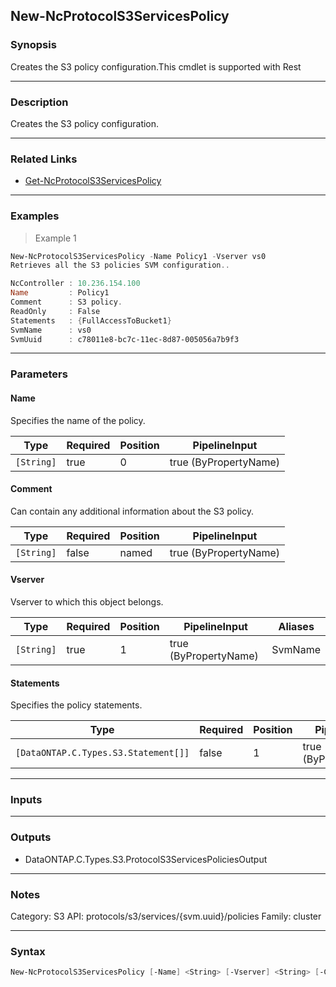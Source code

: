 New-NcProtocolS3ServicesPolicy
------------------------------

### Synopsis
Creates the S3 policy configuration.This cmdlet is supported with Rest

---

### Description

Creates the S3 policy configuration.

---

### Related Links
* [Get-NcProtocolS3ServicesPolicy](Get-NcProtocolS3ServicesPolicy)

---

### Examples
> Example 1

```PowerShell
New-NcProtocolS3ServicesPolicy -Name Policy1 -Vserver vs0
Retrieves all the S3 policies SVM configuration..

NcController : 10.236.154.100
Name         : Policy1
Comment      : S3 policy.
ReadOnly     : False
Statements   : {FullAccessToBucket1}
SvmName      : vs0
SvmUuid      : c78011e8-bc7c-11ec-8d87-005056a7b9f3

```

---

### Parameters
#### **Name**
Specifies the name of the policy.

|Type      |Required|Position|PipelineInput        |
|----------|--------|--------|---------------------|
|`[String]`|true    |0       |true (ByPropertyName)|

#### **Comment**
Can contain any additional information about the S3 policy.

|Type      |Required|Position|PipelineInput        |
|----------|--------|--------|---------------------|
|`[String]`|false   |named   |true (ByPropertyName)|

#### **Vserver**
Vserver to which this object belongs.

|Type      |Required|Position|PipelineInput        |Aliases|
|----------|--------|--------|---------------------|-------|
|`[String]`|true    |1       |true (ByPropertyName)|SvmName|

#### **Statements**
Specifies the policy statements.

|Type                                |Required|Position|PipelineInput        |
|------------------------------------|--------|--------|---------------------|
|`[DataONTAP.C.Types.S3.Statement[]]`|false   |1       |true (ByPropertyName)|

---

### Inputs

---

### Outputs
* DataONTAP.C.Types.S3.ProtocolS3ServicesPoliciesOutput

---

### Notes
Category: S3
API: protocols/s3/services/{svm.uuid}/policies
Family: cluster

---

### Syntax
```PowerShell
New-NcProtocolS3ServicesPolicy [-Name] <String> [-Vserver] <String> [-Comment <String>] [-Statements <DataONTAP.C.Types.S3.Statement[]>] [<CommonParameters>]
```
